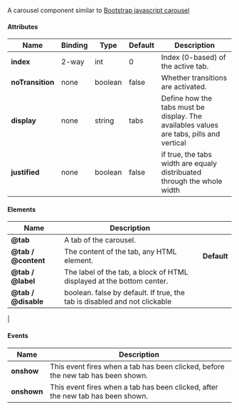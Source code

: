 A carousel component similar to [Bootstrap javascript carousel](http://getbootstrap.com/javascript/#carousel)

#### Attributes ####

| Name | Binding | Type | Default | Description |
| ---- | ------- | ---- | ------- | ----------- |
| **index** | 2-way | int | 0 | Index (0-based) of the active tab. |
| **noTransition** | none | boolean | false | Whether transitions are activated. |
| **display** | none | string | tabs | Define how the tabs must be display. The availables values are tabs, pills and vertical |
| **justified** | none | boolean | false | if true, the tabs width are equaly distribuated through the whole width |

#### Elements ####
| Name | Description |  |
| ---- | ----------- | - |
| **@tab** | A tab of the carousel. | |
| **@tab / @content** | The content of the tab, any HTML element. | **Default** |
| **@tab / @label** | The label of the tab, a block of HTML displayed at the bottom center. |
| **@tab / @disable** | boolean. false by default. If true, the tab is disabled and not clickable |

|

#### Events ####

| Name | Description |
| ---- | ----------- |
| **onshow** | This event fires when a tab has been clicked, before the new tab has been shown. |
| **onshown** | This event fires when a tab has been clicked, after the new tab has been shown. |

